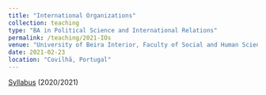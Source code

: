 ```yaml
---
title: "International Organizations"
collection: teaching
type: "BA in Political Science and International Relations"
permalink: /teaching/2021-IOs
venue: "University of Beira Interior, Faculty of Social and Human Sciences, Department of Sociology"
date: 2021-02-23
location: "Covilhã, Portugal"
---
```


[Syllabus](https://www.dropbox.com/s/ik3lvmeuk5ncncm/Syllabus.pdf?dl=0) (2020/2021)

